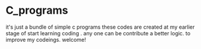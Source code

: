 # C_programs
it's just a bundle of simple c programs 
these codes are created at my earlier stage of start learning coding .
any one can be contribute a better logic. to improve my codeings. 
welcome!
